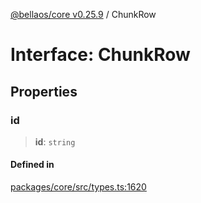 [@bellaos/core v0.25.9](../index.md) / ChunkRow

# Interface: ChunkRow

## Properties

### id

> **id**: `string`

#### Defined in

[packages/core/src/types.ts:1620](https://github.com/bellaOS/bella/blob/main/packages/core/src/types.ts#L1620)
